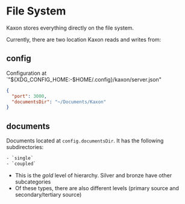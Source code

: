 # File System

Kaxon stores everything directly on the file system.

Currently, there are two location Kaxon reads and writes from:

## config

Configuration at `"${XDG_CONFIG_HOME:-$HOME/.config}/kaxon/server.json"

```json
{
  "port": 3000,
  "documentsDir": "~/Documents/Kaxon"
}
```

## documents

Documents located at `config.documentsDir`. It has the following subdirectories:

```txt
- `single`
- `coupled`
```

- This is the _gold_ level of hierarchy. Silver and bronze have other subcategories
- Of these types, there are also different levels (primary source and secondary/tertiary source)
